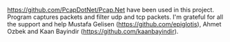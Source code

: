 https://github.com/PcapDotNet/Pcap.Net have been used in this project.
Program captures packets and filter udp and tcp packets.
I'm grateful for all the support and help Mustafa Gelisen (https://github.com/epiglotis), Ahmet Ozbek and Kaan Bayindir (https://github.com/kaanbayindir).
